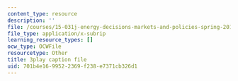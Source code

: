 ```yaml
---
content_type: resource
description: ''
file: /courses/15-031j-energy-decisions-markets-and-policies-spring-2012/701b4e1699522369f238e7371cb326d1_6Rq2VFCGQfE.srt
file_type: application/x-subrip
learning_resource_types: []
ocw_type: OCWFile
resourcetype: Other
title: 3play caption file
uid: 701b4e16-9952-2369-f238-e7371cb326d1
---
```

